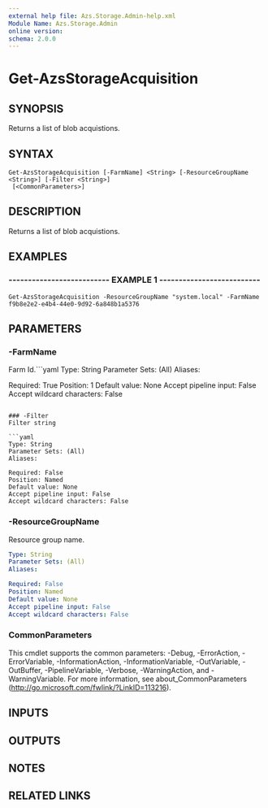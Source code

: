 ```yaml
---
external help file: Azs.Storage.Admin-help.xml
Module Name: Azs.Storage.Admin
online version: 
schema: 2.0.0
---
```


# Get-AzsStorageAcquisition

## SYNOPSIS
Returns a list of blob acquistions.

## SYNTAX

```
Get-AzsStorageAcquisition [-FarmName] <String> [-ResourceGroupName <String>] [-Filter <String>]
 [<CommonParameters>]
```

## DESCRIPTION
Returns a list of blob acquistions.

## EXAMPLES

### -------------------------- EXAMPLE 1 --------------------------
```
Get-AzsStorageAcquisition -ResourceGroupName "system.local" -FarmName f9b8e2e2-e4b4-44e0-9d92-6a848b1a5376
```

## PARAMETERS

### -FarmName
Farm Id.```yaml
Type: String
Parameter Sets: (All)
Aliases: 

Required: True
Position: 1
Default value: None
Accept pipeline input: False
Accept wildcard characters: False
```

### -Filter
Filter string

```yaml
Type: String
Parameter Sets: (All)
Aliases: 

Required: False
Position: Named
Default value: None
Accept pipeline input: False
Accept wildcard characters: False
```

### -ResourceGroupName
Resource group name.

```yaml
Type: String
Parameter Sets: (All)
Aliases: 

Required: False
Position: Named
Default value: None
Accept pipeline input: False
Accept wildcard characters: False
```

### CommonParameters
This cmdlet supports the common parameters: -Debug, -ErrorAction, -ErrorVariable, -InformationAction, -InformationVariable, -OutVariable, -OutBuffer, -PipelineVariable, -Verbose, -WarningAction, and -WarningVariable. For more information, see about_CommonParameters (http://go.microsoft.com/fwlink/?LinkID=113216).

## INPUTS

## OUTPUTS

## NOTES

## RELATED LINKS

